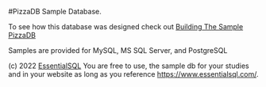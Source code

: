 #PizzaDB Sample Database.


To see how this database was designed check out [Building The Sample PizzaDB](https://www.essentialsql.com/database-design-in-four-steps-build-the-sample-pizzadb/)

Samples are provided for MySQL, MS SQL Server, and PostgreSQL



(c) 2022 [EssentialSQL](https://www.essentialsql.com/)
You are free to use, the sample db for your studies and in your website as long as you reference https://www.essentialsql.com/.
